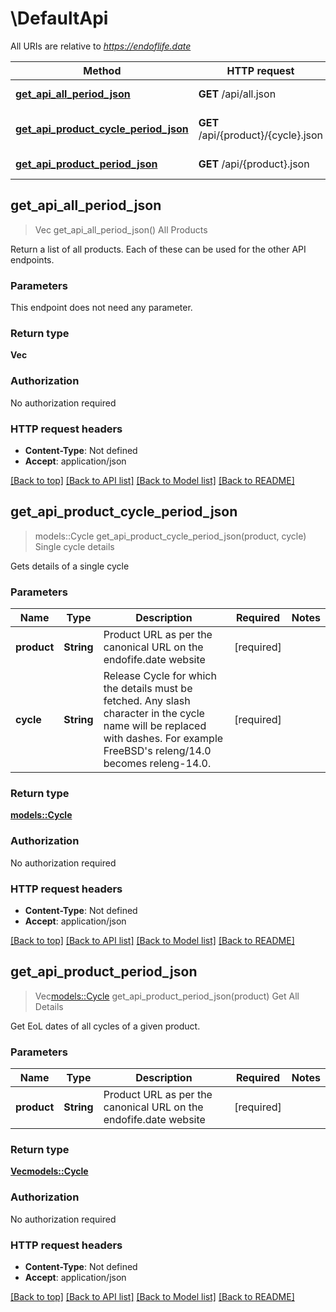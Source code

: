 # \DefaultApi

All URIs are relative to *https://endoflife.date*

Method | HTTP request | Description
------------- | ------------- | -------------
[**get_api_all_period_json**](DefaultApi.md#get_api_all_period_json) | **GET** /api/all.json | All Products
[**get_api_product_cycle_period_json**](DefaultApi.md#get_api_product_cycle_period_json) | **GET** /api/{product}/{cycle}.json | Single cycle details
[**get_api_product_period_json**](DefaultApi.md#get_api_product_period_json) | **GET** /api/{product}.json | Get All Details



## get_api_all_period_json

> Vec<String> get_api_all_period_json()
All Products

Return a list of all products. Each of these can be used for the other API endpoints.

### Parameters

This endpoint does not need any parameter.

### Return type

**Vec<String>**

### Authorization

No authorization required

### HTTP request headers

- **Content-Type**: Not defined
- **Accept**: application/json

[[Back to top]](#) [[Back to API list]](../README.md#documentation-for-api-endpoints) [[Back to Model list]](../README.md#documentation-for-models) [[Back to README]](../README.md)


## get_api_product_cycle_period_json

> models::Cycle get_api_product_cycle_period_json(product, cycle)
Single cycle details

Gets details of a single cycle

### Parameters


Name | Type | Description  | Required | Notes
------------- | ------------- | ------------- | ------------- | -------------
**product** | **String** | Product URL as per the canonical URL on the endofife.date website | [required] |
**cycle** | **String** | Release Cycle for which the details must be fetched. Any slash character in the cycle name will be replaced with dashes. For example FreeBSD's releng/14.0 becomes releng-14.0. | [required] |

### Return type

[**models::Cycle**](cycle.md)

### Authorization

No authorization required

### HTTP request headers

- **Content-Type**: Not defined
- **Accept**: application/json

[[Back to top]](#) [[Back to API list]](../README.md#documentation-for-api-endpoints) [[Back to Model list]](../README.md#documentation-for-models) [[Back to README]](../README.md)


## get_api_product_period_json

> Vec<models::Cycle> get_api_product_period_json(product)
Get All Details

Get EoL dates of all cycles of a given product.

### Parameters


Name | Type | Description  | Required | Notes
------------- | ------------- | ------------- | ------------- | -------------
**product** | **String** | Product URL as per the canonical URL on the endofife.date website | [required] |

### Return type

[**Vec<models::Cycle>**](cycle.md)

### Authorization

No authorization required

### HTTP request headers

- **Content-Type**: Not defined
- **Accept**: application/json

[[Back to top]](#) [[Back to API list]](../README.md#documentation-for-api-endpoints) [[Back to Model list]](../README.md#documentation-for-models) [[Back to README]](../README.md)

